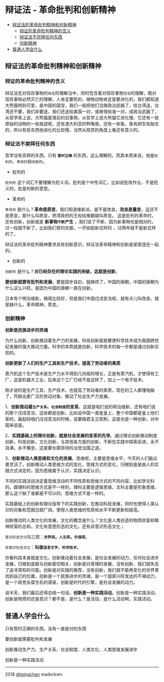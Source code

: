 辩证法 - 革命批判和创新精神
====


- [辩证法的革命批判精神和创新精神](#辩证法的革命批判精神和创新精神)
    - [辩证的革命批判精神的含义](#辩证的革命批判精神的含义)
    - [辩证法不崇拜任何东西](#辩证法不崇拜任何东西)
    - [创新精神](#创新精神)
- [普通人学会什么](#普通人学会什么)


## 辩证法的革命批判精神和创新精神


### 辩证的革命批判精神的含义

辩证法在对现存事物的`肯定`的理解当中，同时包含着对现存事物`否定`的理解，既对现存事物必然灭亡的理解，人肯定要死的，植物动物肯定是要进化的，我们都知道大熊猫特别可爱，是中国的国宝，我们一般把他们当做政治武器了，给台湾送，台湾还不要，我们非要送，我们还送给美国一对，或者借给谁一对，成政治武器了，从哲学来上说，大熊猫是落后的旧事物，从哲学上说大熊猫它进化慢，它还有一些原始的动物的一些痕迹呢，还有澳大利亚的鸭嘴兽，还有一些鱼，鱼有卵生和胎生的，所以有些东西他进化的比较慢，当然从观赏的角度上看还有意义的。



### 辩证法不崇拜任何东西

哲学没有崇拜的东西，只有 **`暂时正确`** 的东西，这么理解的，而其本质来说，他是`批判的`、`革命的`和`创新的`。

- 批判的

`批判的` 这个词汇不要理解为贬义词，批判是个中性词汇，比如说批改作业，不是贬义的，批是判断的意思。

- 革命的

`革命的` 是什么？**革命是质变**，我们知道维新派，是不是改良，**改良是量变**，这还不是质变，那什么叫质变，把清政府的王权给推翻就叫质变。 这是批判的革命的，还有创新，创新就是 **新事物`不断`产生** ，我们说了不断，因为新事物也是相对的，过一段就不新了，比如我们穿的衣服，一开始挺新式样的 ，过两年就不是新式样的了。

辩证法的革命批判精神要求具有创新意识，辩证法革命精神和创新是紧密连在一起的。

- 创新的

`创新的` 是什么？**对已经存在的理论实践的突破，这就是创新**。

**要创新就要有批判和发展**，要是固步自封，就麻烦了，中国的唐朝，中国的唐朝为什么这么兴旺，是因为中国的唐朝一直在创新。

日本有个明治维新，搞得比较好，但是我们中国戊戌变法呢，就有点儿叫改良，就是缺什么，革命精神，质变。


### 创新精神

**创新是民族进步的灵魂**

为什么创新，创新推动着生产力的发展，科技创新就是要使科学技术成为我国跨世纪发展的强大推动力量。科学的本质就是创新，科学技术的每一步都是通过创新实现的。

**创新更新了人们的生产工具和生产技术，提高了劳动者的素质**

蒸汽机这个生产技术是生产力水平得到几何级的增长，正是有蒸汽机，才使得有工厂，这是机器大工业，后来这个工厂已经不是这样了，加上一个电子技术。

刚才说的是生产工具，生产技术，也提高了劳动者的素质，现在的工人都懂电脑了，开辟出更广泛的劳动对象，推动了社会生产力发展。

1、**创新推动着`生产关系`、`社会制度`的变革**。这就是咱们说的明治维新，还有咱们说的那个戊戌变法，这些都是创新，比如说中国一直是皇上，整个中国都是皇上他们家的，最起码咱们戊戌变法的时候，说要搞君主立宪制，这是也是一种创新，对中国来说是。

2、**实践基础上的理论创新，就是社会发展的变革的先导**。通过理论创新推动制度创新，科技创新，文化创新，与其他各方面的创新，不断在实践中探索前进，永不自满，永不懈怠，这是要长期坚持的治党治国之道。

3、**创新推动人类思维和文化的发展**。思维呢，主要是思维水平，今天的人们脑瓜更灵活了。创新推动人类思维方式的变化，思维方式的变化，归根到底是由人的实践方式决定的，因为思维属于认识，实践决定认识。

不同的实践活动决定着思维活动的不同性质和思维方式的不同内容，比如学文科的，跟理科的思维方式是不一样的，理科主要是逻辑思维，文科主要是形象思维，那么这个缺了谁都是不可以的，思维方式不是一样的。

实践基础上的创新和理论指导下的实践创新，在推动科技发展，同时也使得人类认识的对象和范围日趋广阔，使得人类思维的性质和水平不断更新和提高。

创新推动的人类文化的发展，文化的概念是什么？文化是人类创造的物质财富和精神财富的总和，文化有意思形态的文化，还有非意识形态文化；

`意识形态文化`叫三观：**`世界观`，`人生观`，`价值观`**。

`非意识形态文化`：**叫做`语言文字`、`科学技术`**。

你看科技本身就是文化。创新推动着社会发展，是社会发展的动力，任何社会进步发展，归根到底都与创新密切相关，创新是对真理的发展，没有创新，我们就失去了追寻真知的可能。创新是对实践的推荐，没有创新，我们就不能再变化的世界里找到自己的位置，创新是一个民族进步的灵魂，是一个国家兴旺发达的不竭动力，是一个政党永葆生机的源泉，创新是时代的引擎，是社会发展的动力。

说半天，我们最后还得总结一句话，**创新是一种实践活动**。创新是一种实践活动，创新是物质的还是意识？都不是，是什么？是活动，是什么活动啊，实践活动。

## 普通人学会什么

只有暂时正确的东西，没有一直是对的东西

要创新就需要批判和发展

创新推动生产力、生产关系、社会制度、人类文化、人类思维发展进步

创新是一种实践活动

----
2018 [@tsingchan](https://github.com/tsingchan/page) madorkwn
